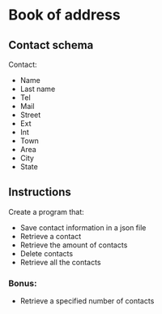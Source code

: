 # Book of address


## Contact schema
Contact:
- Name
- Last name
- Tel
- Mail
- Street
- Ext
- Int
- Town
- Area
- City
- State



## Instructions

Create a program that:

- Save contact information in a json file
- Retrieve a contact
- Retrieve the amount of contacts
- Delete contacts 
- Retrieve all the contacts

### Bonus:
- Retrieve a specified number of contacts
